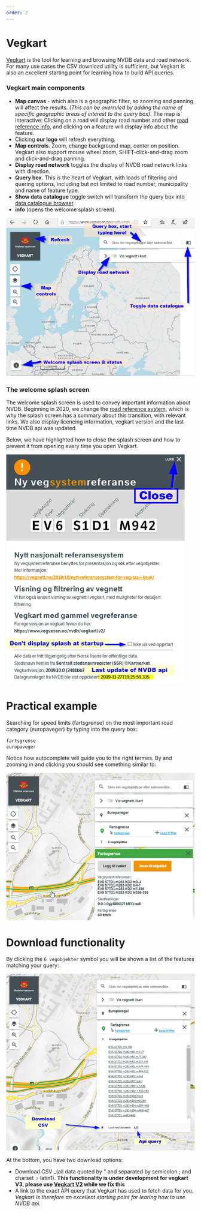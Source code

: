 ```yaml
---
order: 2
---
```

# Vegkart 

[Vegkart](https://www.vegvesen.no/nvdb/vegkart/v3) is the tool for learning and browsing NVDB data and road network. For many  use cases the CSV download utility is sufficient, but Vegkart is also an excellent starting point for learning how to build API queries. 

### Vegkart main components 

  * **Map canvas** - which also is a geographic filter, so zooming and panning will affect the results. _(This can be overruled by adding the name of specific geographic areas of interest to the query box)_. The map is interactive: Clicking on a road will display road number and other [road reference info](./konsept4_roadreference.md), and clicking on a feature will display info about the feature. 
  * Clicking **our logo** will refresh everything. 
  * **Map controls**. Zoom, change background map, center on position. Vegkart also support mouse wheel zoom, SHIFT-click-and-drag zoom and click-and-drag panning.  
  * **Display road network** toggles the display of NVDB road network links with direction. 
  *  **Query box**. This is the heart of Vegkart, with loads of filtering and quering options, including but not limited to road number, municipality and name of feature type. 
  * **Show data catalogue** toggle switch will transform the query box into [data catalogue browser](./konsept2_datakatalog.md).  
  * **info** (opens the welcome splash screen). 
 
![vegkart main layout](./pics/vegkart_main.png)

### The welcome splash screen 

The welcome splash screen is used to convey important information about NVDB. Beginning in 2020, we change the [road reference system](./konsept4_roadreference.md), which is why the splash screen has a summary about this transition, with relevant links. We also display licencing information, vegkart version and the last time NVDB api was updated. 

Below, we have highlighted how to close the splash screen and how to prevent it from opening every time you open Vegkart. 

![vegkart splash screen](./pics/vegkart_splash.png)

# Practical example

Searching for speed limits (fartsgrense) on the most important road category (europaveger) by typing into the query box: 
```
fartsgrense
europaveger
```  
Notice how autocomplete will guide you to the right termes. By and zooming in and clicking you should see something similar to: 

![vegkart speed limit](./pics/vegkart_fartsgrense.png)

# Download functionality

By clicking the `6 vegobjekter` symbol you will be shown a list of the features matching your query:

![vegkart download functions](./pics/vegkart_lastned.md.png)

At the bottom, you have two download options: 
  * Download CSV _(all data quoted by " and separated by semicolon ; and charset = latin1). **This functionality is under development for vegkart V3, please use [Vegkart V2](http://vegkart.no) while we fix this** 
  * A link to the exact API query that Vegkart has used to fetch data for you. _Vegkart is therefore an excellent starting point for learing how to use NVDB api._
  

  
